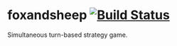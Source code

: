 # foxandsheep [![Build Status](https://travis-ci.org/mikaelrss/foxandsheep.svg?branch=master)](https://travis-ci.org/mikaelrss/foxandsheep)

Simultaneous turn-based strategy game. 

 